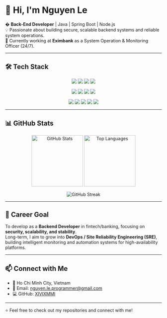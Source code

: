 # 👋 Hi, I'm Nguyen Le

� **Back-End Developer** | Java | Spring Boot | Node.js  
💡 Passionate about building secure, scalable backend systems and reliable system operations.  
🌱 Currently working at **Eximbank** as a System Operation & Monitoring Officer (24/7).  

---
## 🛠️ Tech Stack
<p align="center">
  <!-- Backend -->
  <img src="https://img.shields.io/badge/Java-ED8B00?style=for-the-badge&logo=openjdk&logoColor=white"/>
  <img src="https://img.shields.io/badge/SpringBoot-6DB33F?style=for-the-badge&logo=springboot&logoColor=white"/>
  <img src="https://img.shields.io/badge/Node.js-339933?style=for-the-badge&logo=nodedotjs&logoColor=white"/>
  <img src="https://img.shields.io/badge/Express.js-000000?style=for-the-badge&logo=express&logoColor=white"/>
</p>

<p align="center">
  <!-- Database -->
  <img src="https://img.shields.io/badge/PostgreSQL-316192?style=for-the-badge&logo=postgresql&logoColor=white"/>
  <img src="https://img.shields.io/badge/MySQL-4479A1?style=for-the-badge&logo=mysql&logoColor=white"/>
  <img src="https://img.shields.io/badge/MongoDB-47A248?style=for-the-badge&logo=mongodb&logoColor=white"/>
  <img src="https://img.shields.io/badge/Redis-DC382D?style=for-the-badge&logo=redis&logoColor=white"/>
</p>

<p align="center">
<!-- Tools -->
  <img src="https://img.shields.io/badge/Docker-2496ED?style=for-the-badge&logo=docker&logoColor=white"/>
  <img src="https://img.shields.io/badge/Linux-FCC624?style=for-the-badge&logo=linux&logoColor=black"/>
  <img src="https://img.shields.io/badge/Nix-5277C3?style=for-the-badge&logo=nixos&logoColor=white"/>
  <img src="https://img.shields.io/badge/Git-F05032?style=for-the-badge&logo=git&logoColor=white"/>
  <img src="https://img.shields.io/badge/Vim-019733?style=for-the-badge&logo=vim&logoColor=white"/>
</p>

---

## 📊 GitHub Stats
<p align="center">
  <img src="https://github-readme-stats.vercel.app/api?username=XIVIXMMI&show_icons=true&theme=tokyonight" alt="GitHub Stats" height="165"/>
  <img src="https://github-readme-stats.vercel.app/api/top-langs/?username=XIVIXMMI&layout=compact&theme=tokyonight" alt="Top Languages" height="165"/>
</p>

<p align="center">
  <img src="https://github-readme-streak-stats.herokuapp.com/?user=XIVIXMMI&theme=tokyonight" alt="GitHub Streak"/>
</p>

---

## 🎯 Career Goal
To develop as a **Backend Developer** in fintech/banking, focusing on **security, scalability, and stability**.  
Long-term, I aim to grow into **DevOps / Site Reliability Engineering (SRE)**, building intelligent monitoring and automation systems for high-availability platforms.  

---

## 📫 Connect with Me
- 📍 Ho Chi Minh City, Vietnam  
- 📧 Email: [nguyen.le.programmer@gmail.com](mailto:nguyen.le.programmer@gmail.com)  
- 💻 GitHub: [XIVIXMMI](https://github.com/XIVIXMMI)  

---
⭐️ Feel free to check out my repositories and connect with me!
